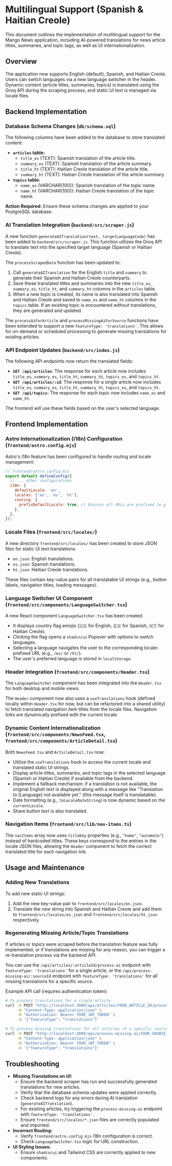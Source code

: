 # Multilingual Support (Spanish & Haitian Creole)

This document outlines the implementation of multilingual support for the Mango News application, including AI-powered translations for news article titles, summaries, and topic tags, as well as UI internationalization.

## Overview

The application now supports English (default), Spanish, and Haitian Creole. Users can switch languages via a new language switcher in the header. Dynamic content (article titles, summaries, topics) is translated using the Groq API during the scraping process, and static UI text is managed via locale files.

## Backend Implementation

### Database Schema Changes (`db/schema.sql`)

The following columns have been added to the database to store translated content:

*   **`articles` table:**
    *   `title_es` (TEXT): Spanish translation of the article title.
    *   `summary_es` (TEXT): Spanish translation of the article summary.
    *   `title_ht` (TEXT): Haitian Creole translation of the article title.
    *   `summary_ht` (TEXT): Haitian Creole translation of the article summary.
*   **`topics` table:**
    *   `name_es` (VARCHAR(100)): Spanish translation of the topic name.
    *   `name_ht` (VARCHAR(100)): Haitian Creole translation of the topic name.

**Action Required:** Ensure these schema changes are applied to your PostgreSQL database.

### AI Translation Integration (`backend/src/scraper.js`)

A new function `generateAITranslation(text, targetLanguageCode)` has been added to `backend/src/scraper.js`. This function utilizes the Groq API to translate text into the specified target language (Spanish or Haitian Creole).

The `processScrapedData` function has been updated to:
1.  Call `generateAITranslation` for the English `title` and `summary` to generate their Spanish and Haitian Creole counterparts.
2.  Save these translated titles and summaries into the new `title_es`, `summary_es`, `title_ht`, and `summary_ht` columns in the `articles` table.
3.  When a new topic is created, its name is also translated into Spanish and Haitian Creole and saved to `name_es` and `name_ht` columns in the `topics` table. If an existing topic is encountered without translations, they are generated and updated.

The `processAiForArticle` and `processMissingAiForSource` functions have been extended to support a new `featureType: 'translations'`. This allows for on-demand or scheduled processing to generate missing translations for existing articles.

### API Endpoint Updates (`backend/src/index.js`)

The following API endpoints now return the translated fields:

*   **`GET /api/articles`**: The response for each article now includes `title_es`, `summary_es`, `title_ht`, `summary_ht`, `topics_es`, and `topics_ht`.
*   **`GET /api/articles/:id`**: The response for a single article now includes `title_es`, `summary_es`, `title_ht`, `summary_ht`, `topics_es`, and `topics_ht`.
*   **`GET /api/topics`**: The response for each topic now includes `name_es` and `name_ht`.

The frontend will use these fields based on the user's selected language.

## Frontend Implementation

### Astro Internationalization (i18n) Configuration (`frontend/astro.config.mjs`)

Astro's i18n feature has been configured to handle routing and locale management:

```javascript
// frontend/astro.config.mjs
export default defineConfig({
  // ... other configurations
  i18n: {
    defaultLocale: 'en',
    locales: ['en', 'es', 'ht'],
    routing: {
      prefixDefaultLocale: true, // Ensures all URLs are prefixed (e.g., /en/page, /es/page)
    },
  },
});
```

### Locale Files (`frontend/src/locales/`)

A new directory `frontend/src/locales/` has been created to store JSON files for static UI text translations:

*   `en.json`: English translations.
*   `es.json`: Spanish translations.
*   `ht.json`: Haitian Creole translations.

These files contain key-value pairs for all translatable UI strings (e.g., button labels, navigation titles, loading messages).

### Language Switcher UI Component (`frontend/src/components/LanguageSwitcher.tsx`)

A new React component `LanguageSwitcher.tsx` has been created.
*   It displays country flag emojis (🇺🇸 for English, 🇪🇸 for Spanish, 🇭🇹 for Haitian Creole).
*   Clicking the flag opens a `shadcn/ui` Popover with options to switch languages.
*   Selecting a language navigates the user to the corresponding locale-prefixed URL (e.g., `/es/` or `/ht/`).
*   The user's preferred language is stored in `localStorage`.

### Header Integration (`frontend/src/components/Header.tsx`)

The `LanguageSwitcher` component has been integrated into the `Header.tsx` for both desktop and mobile views.

The `Header` component now also uses a `useTranslations` hook (defined locally within `Header.tsx` for now, but can be refactored into a shared utility) to fetch translated navigation item titles from the locale files. Navigation links are dynamically prefixed with the current locale.

### Dynamic Content Internationalization (`frontend/src/components/NewsFeed.tsx`, `frontend/src/components/ArticleDetail.tsx`)

Both `NewsFeed.tsx` and `ArticleDetail.tsx` now:
*   Utilize the `useTranslations` hook to access the current locale and translated static UI strings.
*   Display article titles, summaries, and topic tags in the selected language (Spanish or Haitian Creole) if available from the backend.
*   Implement a fallback mechanism: if a translation is not available, the original English text is displayed along with a message like "Translation to [Language] not available yet." (this message itself is translatable).
*   Date formatting (e.g., `toLocaleDateString`) is now dynamic based on the `currentLocale`.
*   Share button text is also translated.

### Navigation Items (`frontend/src/lib/nav-items.ts`)

The `navItems` array now uses `titleKey` properties (e.g., `"home"`, `"automoto"`) instead of hardcoded titles. These keys correspond to the entries in the locale JSON files, allowing the `Header` component to fetch the correct translated title for each navigation link.

## Usage and Maintenance

### Adding New Translations

To add new static UI strings:
1.  Add the new key-value pair to `frontend/src/locales/en.json`.
2.  Translate the new string into Spanish and Haitian Creole and add them to `frontend/src/locales/es.json` and `frontend/src/locales/ht.json` respectively.

### Regenerating Missing Article/Topic Translations

If articles or topics were scraped before the translation feature was fully implemented, or if translations are missing for any reason, you can trigger a re-translation process via the backend API.

You can use the `/api/articles/:articleId/process-ai` endpoint with `featureType: 'translations'` for a single article, or the `/api/process-missing-ai/:sourceId` endpoint with `featureType: 'translations'` for all missing translations for a specific source.

Example API call (requires authentication token):

```bash
# To process translations for a single article
curl -X POST "http://localhost:3000/api/articles/YOUR_ARTICLE_ID/process-ai" \
     -H "Content-Type: application/json" \
     -H "Authorization: Bearer YOUR_JWT_TOKEN" \
     -d '{"featureType": "translations"}'

# To process missing translations for all articles of a specific source
curl -X POST "http://localhost:3000/api/process-missing-ai/YOUR_SOURCE_ID" \
     -H "Content-Type: application/json" \
     -H "Authorization: Bearer YOUR_JWT_TOKEN" \
     -d '{"featureType": "translations"}'
```

## Troubleshooting

*   **Missing Translations on UI:**
    *   Ensure the backend scraper has run and successfully generated translations for new articles.
    *   Verify that the database schema updates were applied correctly.
    *   Check backend logs for any errors during AI translation (`generateAITranslation`).
    *   For existing articles, try triggering the `process-missing-ai` endpoint with `featureType: 'translations'`.
    *   Ensure `frontend/src/locales/*.json` files are correctly populated and imported.
*   **Incorrect Routing:**
    *   Verify `frontend/astro.config.mjs` i18n configuration is correct.
    *   Check `LanguageSwitcher.tsx` logic for URL construction.
*   **UI Styling Issues:**
    *   Ensure `shadcn/ui` and Tailwind CSS are correctly applied to new components.
